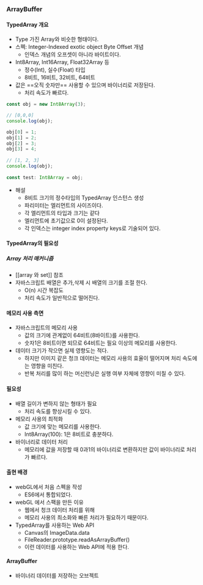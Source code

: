 ### ArrayBuffer

#### TypedArray 개요

- Type 가진 Array와 비슷한 형태이다.
- 스펙: Integer-Indexed exotic object Byte Offset 개념
	- 인덱스 개념의 오프셋이 아니라 바이트이다.
- Int8Array, Int16Array, Float32Array 등
	- 정수(Int), 실수(Float) 타입
	- 8비트, 16비트, 32비트, 64비트
- 값은 ==오직 숫자만== 사용할 수 있으며 바이너리로 저장된다.
	- 처리 속도가 빠르다.

```ts
const obj = new Int8Array(3);  

// [0,0,0]  
console.log(obj);

obj[0] = 1;  
obj[1] = 2;  
obj[2] = 3;  
obj[3] = 4;  
  
// [1, 2, 3]  
console.log(obj);  
  
const test: Int8Array = obj;

```

- 해설
	- 8비트 크기의 정수타입의 TypedArray 인스턴스 생성
	- 파리미터는 엘리먼트의 사이즈이다.
	- 각 엘리먼트의 타입과 크기는 같다
	- 엘리먼트에 초기값으로 0이 설정된다.
	- 각 인덱스는 integer index property keys로 기술되어 있다.

#### TypedArray의 필요성

##### Array 처리 매커니즘

- [[array 와 set]] 참조
- 자바스크립트 배열은 추가,삭제 시 배열의 크기를 조절 한다.
	- O(n) 시간 복잡도
	- 처리 속도가 일반적으로 떨어진다.

#### 메모리 사용 측면

- 자바스크립트의 메모리 사용
	- 값의 크기에 관계없이 64비트(8바이트)를 사용한다.
	- 숫자1은 8비트이면 되므로 64비트는 필요 이상의 메모리를 사용한다.
- 데이터 크기가 작으면 실제 영향도는 적다.
	- 하지만 이미지 같은 청크 데이터는 메모리 사용의 효율이 떨어지며 처리 속도에는 영향을 미친다.
	- 반복 처리를 많이 하는 머신런닝은 실행 여부 자체에 영향이 미칠 수 있다.

#### 필요성

- 배열 길이가 변하지 않는 형태가 필요
	- 처리 속도를 향상시킬 수 있다.
- 메모리 사용의 최적화
	- 값 크기에 맞는 메모리를 사용한다.
	- Int8Array(100): 1은 8비트로 충분하다.
- 바이너리로 데이터 처리
	- 메모리에 값을 저장할 때 0과1의 바이너리로 변환하지만 값이 바이너리로 처리가 빠르다.

#### 출현 배경

- webGL에서 처음 스펙을 작성
	- ES6에서 통합되었다.
- webGL 에서 스팩을 만든 이유
	- 웹에서 청크 데이터 처리를 위해
	- 메모리 사용의 최소화와 빠른 처리가 필요하기 때문이다.
- ﻿﻿TypedArray를 사용하는 Web API
	- ﻿﻿Canvas의 ImageData.data
	- ﻿﻿FileReader.prototype.readAsArrayBuffer()
	- ﻿﻿이런 데이터를 사용하는 Web API에 적용 한다.

#### ArrayBuffer

- 바이너리 데이터를 저장하는 오브젝트










